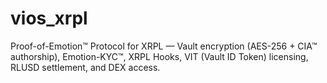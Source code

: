 # vios_xrpl
Proof-of-Emotion™ Protocol for XRPL — Vault encryption (AES-256 + CIA™ authorship), Emotion-KYC™, XRPL Hooks, VIT (Vault ID Token) licensing, RLUSD settlement, and DEX access.
